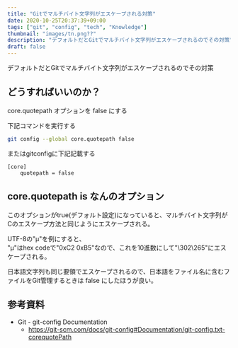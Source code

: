 ```yaml
---
title: "Gitでマルチバイト文字列がエスケープされる対策"
date: 2020-10-25T20:37:39+09:00
tags: ["git", "config", "tech", "Knowledge"]
thumbnail: "images/tn.png??"
description: "デフォルトだとGitでマルチバイト文字列がエスケープされるのでその対策"
draft: false
---
```


デフォルトだとGitでマルチバイト文字列がエスケープされるのでその対策

## どうすればいいのか？

core.quotepath オプションを false にする

下記コマンドを実行する

```bash
git config --global core.quotepath false
```

またはgitconfigに下記記載する

```gitconfig
[core]
	quotepath = false
```

## core.quotepath is なんのオプション

このオプションがtrue(デフォルト設定)になっていると、マルチバイト文字列がCのエスケープ方法と同じようにエスケープされる。

UTF-8の"μ"を例にすると、  
"μ"はhex codeで"0xC2 0xB5"なので、これを10進数にして"\302\265"にエスケープされる。

日本語文字列も同じ要領でエスケープされるので、日本語をファイル名に含むファイルをGit管理するときは false にしたほうが良い。

## 参考資料

- Git - git-config Documentation
    - https://git-scm.com/docs/git-config#Documentation/git-config.txt-corequotePath
